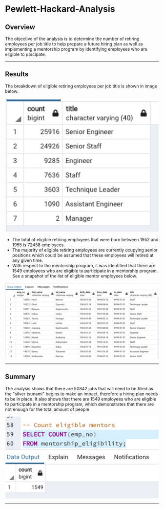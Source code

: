 # Pewlett-Hackard-Analysis

## Overview 

The objective of the analysis is to determine the number of retiring employees per job title to help prepare a future hiring plan as well as implementing a mentorship program by identifying employees who are eligible to parcipate.

---
## Results

The breakdown of eligible retiring employees per job title is shown in image below.

![](Retiring_Emp_Title.png)

* The total of eligible retiring employees that were born between 1952 and 1955 is 72458 employees.
* The majority of eligible retiring employees are currently ocupying senior positions which could be assumed that these employees will retired at any given time.
* With respect to the mentorship program, it was identified that there are 1549 employees who are eligible to participate in a mentorship program. See a snapshot of the list of eligible mentor employees below.

![](Mentor_Employees.png)


---
## Summary

The analysis shows that there are 50842 jobs that will need to be filled as the "silver tsunami" begins to make an impact, therefore a hiring plan needs to be in place. It also shows that there are 1549 employees who are eligible to participate in a mentorship program, which demonstrates that there are not enough for the total amount of people  

![](Total_Mentors.png)

---
